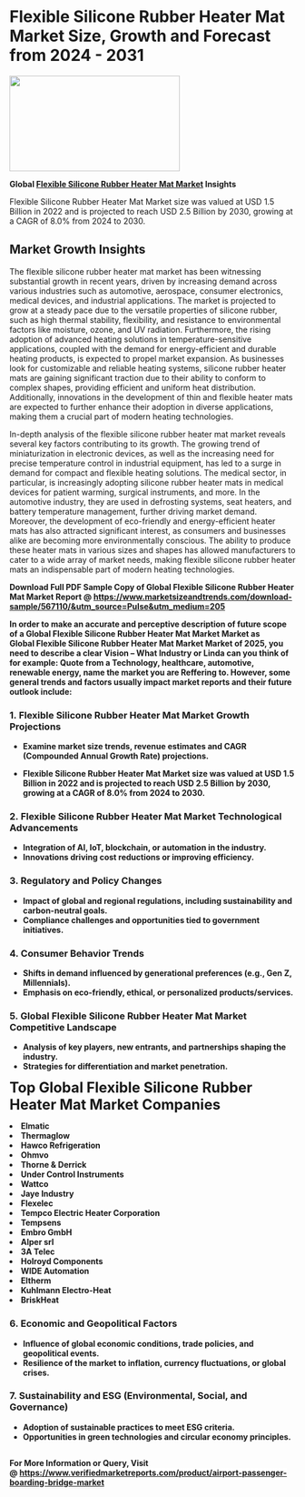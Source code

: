 <H1>Flexible Silicone Rubber Heater Mat Market Size, Growth and Forecast from 2024 - 2031</H1><img class="aligncenter size-medium wp-image-584254" src="https://thirdeyenews.in/wp-content/uploads/2024/09/Global-Market-Research-300x168.jpeg" alt="" width="300" height="168" /><p><strong>Global&nbsp;<a href="https://www.marketsizeandtrends.com/download-sample/567110/&amp;utm_source=Pulse&amp;utm_medium=205">Flexible Silicone Rubber Heater Mat Market</a> Insights</strong></p><p>Flexible Silicone Rubber Heater Mat Market size was valued at USD 1.5 Billion in 2022 and is projected to reach USD 2.5 Billion by 2030, growing at a CAGR of 8.0% from 2024 to 2030.</p><p><h2>Market Growth Insights</h2> <p>The flexible silicone rubber heater mat market has been witnessing substantial growth in recent years, driven by increasing demand across various industries such as automotive, aerospace, consumer electronics, medical devices, and industrial applications. The market is projected to grow at a steady pace due to the versatile properties of silicone rubber, such as high thermal stability, flexibility, and resistance to environmental factors like moisture, ozone, and UV radiation. Furthermore, the rising adoption of advanced heating solutions in temperature-sensitive applications, coupled with the demand for energy-efficient and durable heating products, is expected to propel market expansion. As businesses look for customizable and reliable heating systems, silicone rubber heater mats are gaining significant traction due to their ability to conform to complex shapes, providing efficient and uniform heat distribution. Additionally, innovations in the development of thin and flexible heater mats are expected to further enhance their adoption in diverse applications, making them a crucial part of modern heating technologies.</p> <p><strong></strong></p> <p>In-depth analysis of the flexible silicone rubber heater mat market reveals several key factors contributing to its growth. The growing trend of miniaturization in electronic devices, as well as the increasing need for precise temperature control in industrial equipment, has led to a surge in demand for compact and flexible heating solutions. The medical sector, in particular, is increasingly adopting silicone rubber heater mats in medical devices for patient warming, surgical instruments, and more. In the automotive industry, they are used in defrosting systems, seat heaters, and battery temperature management, further driving market demand. Moreover, the development of eco-friendly and energy-efficient heater mats has also attracted significant interest, as consumers and businesses alike are becoming more environmentally conscious. The ability to produce these heater mats in various sizes and shapes has allowed manufacturers to cater to a wide array of market needs, making flexible silicone rubber heater mats an indispensable part of modern heating technologies.</p> <p><strong></p><p><span class=""><strong>Download Full PDF Sample Copy of Global Flexible Silicone Rubber Heater Mat Market Report</strong> @ <a href="https://www.marketsizeandtrends.com/download-sample/567110/&amp;utm_source=Pulse&amp;utm_medium=205" target="_blank">https://www.marketsizeandtrends.com/download-sample/567110/&amp;utm_source=Pulse&amp;utm_medium=205</a></span></p><p>In order to make an accurate and perceptive description of future scope of a Global&nbsp;Flexible Silicone Rubber Heater Mat Market Market as Global&nbsp;Flexible Silicone Rubber Heater Mat Market Market of 2025, you need to describe a clear Vision &ndash; What Industry or Linda can you think of for example: Quote from a Technology, healthcare, automotive, renewable energy, name the market you are Reffering to. However, some general trends and factors usually impact market reports and their future outlook include:</p><h3>1.&nbsp;<strong>Flexible Silicone Rubber Heater Mat Market Growth Projections</strong></h3><ul><li>Examine market size trends, revenue estimates and CAGR (Compounded Annual Growth Rate) projections.</li><li><p>Flexible Silicone Rubber Heater Mat Market size was valued at USD 1.5 Billion in 2022 and is projected to reach USD 2.5 Billion by 2030, growing at a CAGR of 8.0% from 2024 to 2030.</p></li></ul><h3>2.&nbsp;<strong>Flexible Silicone Rubber Heater Mat Market Technological Advancements</strong></h3><ul><li>Integration of AI, IoT, blockchain, or automation in the industry.</li><li>Innovations driving cost reductions or improving efficiency.</li></ul><h3>3.&nbsp;<strong>Regulatory and Policy Changes</strong></h3><ul><li>Impact of global and regional regulations, including sustainability and carbon-neutral goals.</li><li>Compliance challenges and opportunities tied to government initiatives.</li></ul><h3>4.&nbsp;<strong>Consumer Behavior Trends</strong></h3><ul><li>Shifts in demand influenced by generational preferences (e.g., Gen Z, Millennials).</li><li>Emphasis on eco-friendly, ethical, or personalized products/services.</li></ul><h3>5.&nbsp;<strong>Global Flexible Silicone Rubber Heater Mat Market Competitive Landscape</strong></h3><ul><li>Analysis of key players, new entrants, and partnerships shaping the industry.</li><li>Strategies for differentiation and market penetration.</li></ul><p data-pm-slice="1 1 []"><span style="color: inherit; font-family: inherit; font-size: 25px;">Top Global Flexible Silicone Rubber Heater Mat Market Companies</span></p><div class="" data-test-id=""><p><li>Elmatic</li><li> Thermaglow</li><li> Hawco Refrigeration</li><li> Ohmvo</li><li> Thorne & Derrick</li><li> Under Control Instruments</li><li> Wattco</li><li> Jaye Industry</li><li> Flexelec</li><li> Tempco Electric Heater Corporation</li><li> Tempsens</li><li> Embro GmbH</li><li> Alper srl</li><li> 3A Telec</li><li> Holroyd Components</li><li> WIDE Automation</li><li> Eltherm</li><li> Kuhlmann Electro-Heat</li><li> BriskHeat</li></p></div><h3>6.&nbsp;<strong>Economic and Geopolitical Factors</strong></h3><ul><li>Influence of global economic conditions, trade policies, and geopolitical events.</li><li>Resilience of the market to inflation, currency fluctuations, or global crises.</li></ul><h3>7.&nbsp;<strong>Sustainability and ESG (Environmental, Social, and Governance)</strong></h3><ul><li>Adoption of sustainable practices to meet ESG criteria.</li><li>Opportunities in green technologies and circular economy principles.</li></ul><h2><strong style="font-size: 14px;">For More Information or Query, Visit @&nbsp;</strong><a style="background-color: #ffffff; font-size: 14px;" href="https://www.marketsizeandtrends.com/report/flexible-silicone-rubber-heater-mat-market/" target="_blank">https://www.verifiedmarketreports.com/product/airport-passenger-boarding-bridge-market</a></h2>
